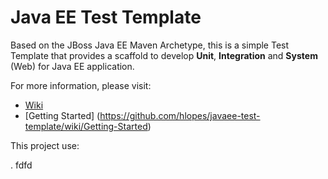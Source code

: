 # Java EE Test Template

Based on the JBoss Java EE Maven Archetype, this is a simple Test Template that provides a scaffold to develop **Unit**, **Integration** and **System** (Web) for Java EE application.

For more information, please visit:

* [Wiki](https://github.com/hlopes/javaee-test-template/wiki)
* [Getting Started] (https://github.com/hlopes/javaee-test-template/wiki/Getting-Started)

This project use:

. fdfd
